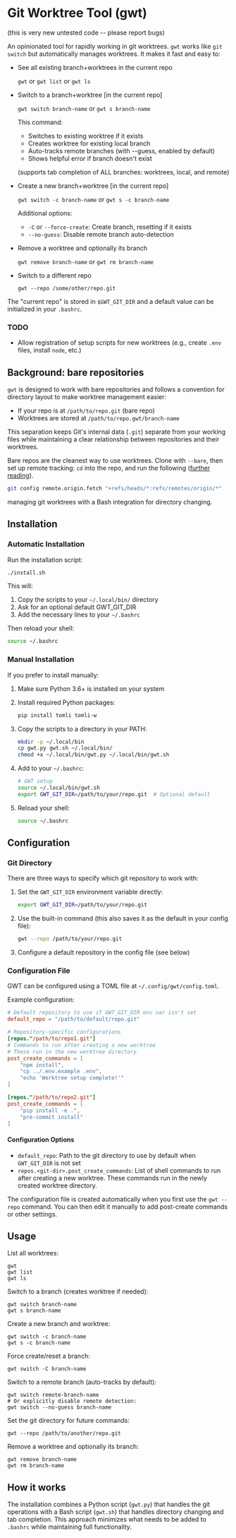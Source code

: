 # Git Worktree Tool (gwt)

(this is very new untested code -- please report bugs)

An opinionated tool for rapidly working in git worktrees. `gwt` works like `git switch` but automatically manages worktrees. It makes it fast and easy to:

- See all existing branch+worktrees in the current repo

  `gwt` or `gwt list` or `gwt ls`

- Switch to a branch+worktree [in the current repo]

  `gwt switch branch-name` or `gwt s branch-name` 
  
  This command:
  - Switches to existing worktree if it exists
  - Creates worktree for existing local branch
  - Auto-tracks remote branches (with --guess, enabled by default)
  - Shows helpful error if branch doesn't exist
  
  (supports tab completion of ALL branches: worktrees, local, and remote)

- Create a new branch+worktree [in the current repo]

  `gwt switch -c branch-name` or `gwt s -c branch-name`
  
  Additional options:
  - `-C` or `--force-create`: Create branch, resetting if it exists
  - `--no-guess`: Disable remote branch auto-detection

- Remove a worktree and optionally its branch

  `gwt remove branch-name` or `gwt rm branch-name`

- Switch to a different repo

  `gwt --repo /some/other/repo.git`

The "current repo" is stored in `$GWT_GIT_DIR` and a default value
can be initialized in your `.bashrc`.

### TODO

- Allow registration of setup scripts for new worktrees (e.g.,
  create `.env` files, install `node`, etc.)

## Background: bare repositories

`gwt` is designed to work with bare repositories and follows a convention for directory
layout to make worktree management easier:

- If your repo is at `/path/to/repo.git` (bare repo)
- Worktrees are stored at `/path/to/repo.gwt/branch-name`

This separation keeps Git's internal data (`.git`) separate from your working files
while maintaining a clear relationship between repositories and their worktrees.

Bare repos are the cleanest way to use worktrees. Clone with `--bare`, then 
set up remote tracking: `cd` into the repo, and run the following
([further reading](https://morgan.cugerone.com/blog/workarounds-to-git-worktree-using-bare-repository-and-cannot-fetch-remote-branches/)).

```bash
git config remote.origin.fetch "+refs/heads/*:refs/remotes/origin/*"
```

managing git worktrees with a Bash integration for directory changing.

## Installation

### Automatic Installation

Run the installation script:

```bash
./install.sh
```

This will:
1. Copy the scripts to your `~/.local/bin/` directory
2. Ask for an optional default GWT_GIT_DIR
3. Add the necessary lines to your `~/.bashrc`

Then reload your shell:
```bash
source ~/.bashrc
```

### Manual Installation

If you prefer to install manually:

1. Make sure Python 3.6+ is installed on your system

2. Install required Python packages:
   ```bash
   pip install tomli tomli-w
   ```

3. Copy the scripts to a directory in your PATH:
   ```bash
   mkdir -p ~/.local/bin
   cp gwt.py gwt.sh ~/.local/bin/
   chmod +x ~/.local/bin/gwt.py ~/.local/bin/gwt.sh
   ```

3. Add to your `~/.bashrc`:
   ```bash
   # GWT setup
   source ~/.local/bin/gwt.sh
   export GWT_GIT_DIR=/path/to/your/repo.git  # Optional default
   ```

4. Reload your shell:
   ```bash
   source ~/.bashrc
   ```

## Configuration

### Git Directory

There are three ways to specify which git repository to work with:

1. Set the `GWT_GIT_DIR` environment variable directly:
   ```bash
   export GWT_GIT_DIR=/path/to/your/repo.git
   ```

2. Use the built-in command (this also saves it as the default in your config file):
   ```bash
   gwt --repo /path/to/your/repo.git
   ```

3. Configure a default repository in the config file (see below)

### Configuration File

GWT can be configured using a TOML file at `~/.config/gwt/config.toml`.

Example configuration:

```toml
# Default repository to use if GWT_GIT_DIR env var isn't set
default_repo = "/path/to/default/repo.git"

# Repository-specific configurations
[repos."/path/to/repo1.git"]
# Commands to run after creating a new worktree
# These run in the new worktree directory
post_create_commands = [
    "npm install",
    "cp ../.env.example .env",
    "echo 'Worktree setup complete!'"
]

[repos."/path/to/repo2.git"]
post_create_commands = [
    "pip install -e .",
    "pre-commit install"
]
```

#### Configuration Options

- `default_repo`: Path to the git directory to use by default when `GWT_GIT_DIR` is not set
- `repos.<git-dir>.post_create_commands`: List of shell commands to run after creating a new worktree. These commands run in the newly created worktree directory.

The configuration file is created automatically when you first use the `gwt --repo` command. You can then edit it manually to add post-create commands or other settings.


## Usage

List all worktrees:
```
gwt
gwt list
gwt ls
```

Switch to a branch (creates worktree if needed):
```
gwt switch branch-name
gwt s branch-name
```

Create a new branch and worktree:
```
gwt switch -c branch-name
gwt s -c branch-name
```

Force create/reset a branch:
```
gwt switch -C branch-name
```

Switch to a remote branch (auto-tracks by default):
```
gwt switch remote-branch-name
# Or explicitly disable remote detection:
gwt switch --no-guess branch-name
```

Set the git directory for future commands:
```
gwt --repo /path/to/another/repo.git
```

Remove a worktree and optionally its branch:
```
gwt remove branch-name
gwt rm branch-name
```

## How it works

The installation combines a Python script (`gwt.py`) that handles the git operations with a Bash script (`gwt.sh`) that handles directory changing and tab completion. This approach minimizes what needs to be added to `.bashrc` while maintaining full functionality.